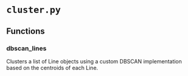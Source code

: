 # `cluster.py`

## Functions

### dbscan_lines

Clusters a list of Line objects using a custom DBSCAN implementation based on the centroids of each Line.
